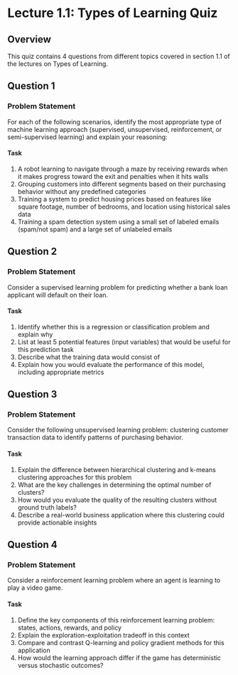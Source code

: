 # Lecture 1.1: Types of Learning Quiz

## Overview
This quiz contains 4 questions from different topics covered in section 1.1 of the lectures on Types of Learning.

## Question 1

### Problem Statement
For each of the following scenarios, identify the most appropriate type of machine learning approach (supervised, unsupervised, reinforcement, or semi-supervised learning) and explain your reasoning:

#### Task
1. A robot learning to navigate through a maze by receiving rewards when it makes progress toward the exit and penalties when it hits walls
2. Grouping customers into different segments based on their purchasing behavior without any predefined categories
3. Training a system to predict housing prices based on features like square footage, number of bedrooms, and location using historical sales data
4. Training a spam detection system using a small set of labeled emails (spam/not spam) and a large set of unlabeled emails

## Question 2

### Problem Statement
Consider a supervised learning problem for predicting whether a bank loan applicant will default on their loan.

#### Task
1. Identify whether this is a regression or classification problem and explain why
2. List at least 5 potential features (input variables) that would be useful for this prediction task
3. Describe what the training data would consist of
4. Explain how you would evaluate the performance of this model, including appropriate metrics

## Question 3

### Problem Statement
Consider the following unsupervised learning problem: clustering customer transaction data to identify patterns of purchasing behavior.

#### Task
1. Explain the difference between hierarchical clustering and k-means clustering approaches for this problem
2. What are the key challenges in determining the optimal number of clusters?
3. How would you evaluate the quality of the resulting clusters without ground truth labels?
4. Describe a real-world business application where this clustering could provide actionable insights

## Question 4

### Problem Statement
Consider a reinforcement learning problem where an agent is learning to play a video game.

#### Task
1. Define the key components of this reinforcement learning problem: states, actions, rewards, and policy
2. Explain the exploration-exploitation tradeoff in this context
3. Compare and contrast Q-learning and policy gradient methods for this application
4. How would the learning approach differ if the game has deterministic versus stochastic outcomes? 